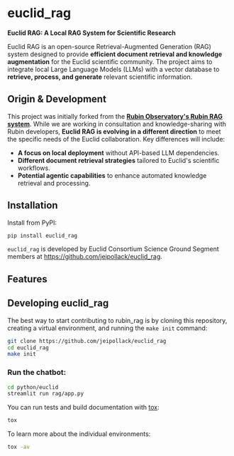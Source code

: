 # euclid_rag

**Euclid RAG: A Local RAG System for Scientific Research**

Euclid RAG is an open-source Retrieval-Augmented Generation (RAG) system designed to provide **efficient document retrieval and knowledge augmentation** for the Euclid scientific community. The project aims to integrate local Large Language Models (LLMs) with a vector database to **retrieve, process, and generate** relevant scientific information.

## Origin & Development

This project was initially forked from the [**Rubin Observatory's Rubin RAG system**](https://github.com/lsst-dm/rubin_rag). While we are working in consultation and knowledge-sharing with Rubin developers, **Euclid RAG is evolving in a different direction** to meet the specific needs of the Euclid collaboration. Key differences will include:

- **A focus on local deployment** without API-based LLM dependencies.
- **Different document retrieval strategies** tailored to Euclid's scientific workflows.
- **Potential agentic capabilities** to enhance automated knowledge retrieval and processing.

## Installation

Install from PyPI:

```sh
pip install euclid_rag
```

`euclid_rag` is developed by Euclid Consortium Science Ground Segment members at https://github.com/jeipollack/euclid_rag.

## Features

<!-- A bullet list with things that this package does -->

## Developing euclid_rag

The best way to start contributing to rubin_rag is by cloning this repository, creating a virtual environment, and running the `make init` command:

```sh
git clone https://github.com/jeipollack/euclid_rag
cd euclid_rag
make init
```

### Run the chatbot:
```sh
cd python/euclid
streamlit run rag/app.py
```

You can run tests and build documentation with [tox](https://tox.wiki/en/latest/):

```sh
tox
```

To learn more about the individual environments:

```sh
tox -av
```


